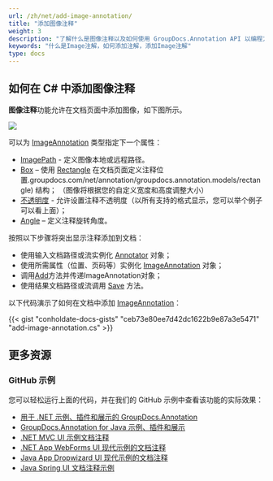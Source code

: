 ```yaml
---
url: /zh/net/add-image-annotation/
title: "添加图像注释"
weight: 3
description: "了解什么是图像注释以及如何使用 GroupDocs.Annotation API 以编程方式将其添加到文档中，该 API 是 Conholdate.Total for .NET 的一部分。"
keywords: "什么是Image注解，如何添加注解，添加Image注解"
type: docs
---
```


## 如何在 C# 中添加图像注释

**图像注释**功能允许在文档页面中添加图像，如下图所示。

![](annotation/net/images/add-image-annotation.png)

可以为 [ImageAnnotation](https://apireference.groupdocs.com/net/annotation/groupdocs.annotation.models.annotationmodels/imageannotation) 类型指定下一个属性：

* [ImagePath](https://apireference.groupdocs.com/annotation/net/groupdocs.annotation.models.annotationmodels/imageannotation/properties/imagepath) - 定义图像本地或远程路径。
* [Box](https://apireference.groupdocs.com/annotation/net/groupdocs.annotation.models.annotationmodels/imageannotation/properties/box) – 使用 [Rectangle](https://apireference) 在文档页面定义注释位置.groupdocs.com/net/annotation/groupdocs.annotation.models/rectangle) 结构；
（图像将根据您的自定义宽度和高度调整大小）
* [不透明度](https://apireference.groupdocs.com/annotation/net/groupdocs.annotation.models.annotationmodels/imageannotation/properties/opacity) - 允许设置注释不透明度（以所有支持的格式显示，您可以举个例子可以看上面）；
* [Angle]() – 定义注释旋转角度。

按照以下步骤将突出显示注释添加到文档：

* 使用输入文档路径或流实例化 [Annotator](https://apireference.groupdocs.com/net/annotation/groupdocs.annotation/annotator) 对象；
* 使用所需属性（位置、页码等）实例化 [ImageAnnotation](https://apireference.groupdocs.com/annotation/net/groupdocs.annotation.models.annotationmodels/imageannotation) 对象；
* 调用[Add](https://apireference.groupdocs.com/net/annotation/groupdocs.annotation/annotator/methods/add)方法并传递ImageAnnotation对象；
* 使用结果文档路径或流调用 [Save](https://apireference.groupdocs.com/net/annotation/groupdocs.annotation/annotator/methods/save) 方法。

以下代码演示了如何在文档中添加 [ImageAnnotation](https://apireference.groupdocs.com/net/annotation/groupdocs.annotation.models.annotationmodels/imageannotation)：

{{< gist "conholdate-docs-gists" "ceb73e80ee7d42dc1622b9e87a3e5471" "add-image-annotation.cs" >}}

## 更多资源
### GitHub 示例
您可以轻松运行上面的代码，并在我们的 GitHub 示例中查看该功能的实际效果：

* [用于 .NET 示例、插件和展示的 GroupDocs.Annotation](https://github.com/groupdocs-annotation/GroupDocs.Annotation-for-.NET)
* [GroupDocs.Annotation for Java 示例、插件和展示](https://github.com/groupdocs-annotation/GroupDocs.Annotation-for-Java)
* [.NET MVC UI 示例文档注释](https://github.com/groupdocs-annotation/GroupDocs.Annotation-for-.NET-MVC)
* [.NET App WebForms UI 现代示例的文档注释](https://github.com/groupdocs-annotation/GroupDocs.Annotation-for-.NET-WebForms)
* [Java App Dropwizard UI 现代示例的文档注释](https://github.com/groupdocs-annotation/GroupDocs.Annotation-for-Java-Dropwizard)
* [Java Spring UI 文档注释示例](https://github.com/groupdocs-annotation/GroupDocs.Annotation-for-Java-Spring)
    




